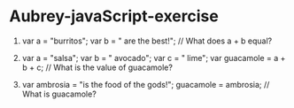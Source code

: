 # Aubrey-javaScript-exercise


1.  var a = "burritos";
    var b = " are the best!";
    // What does a + b equal?

2. var a = "salsa";
   var b = " avocado";
   var c = " lime";
   var guacamole = a + b + c;
   // What is the value of guacamole?

3. var ambrosia = "is the food of the gods!";
   guacamole = ambrosia;
   // What is guacamole?

